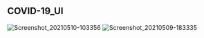 ## COVID-19_UI

![Screenshot_20210510-103356](https://user-images.githubusercontent.com/83119289/119219439-3dbca000-bb03-11eb-8f28-f19cc590d846.jpeg)
![Screenshot_20210509-183335](https://user-images.githubusercontent.com/83119289/119219445-49a86200-bb03-11eb-8240-a61606e6b469.jpg)
